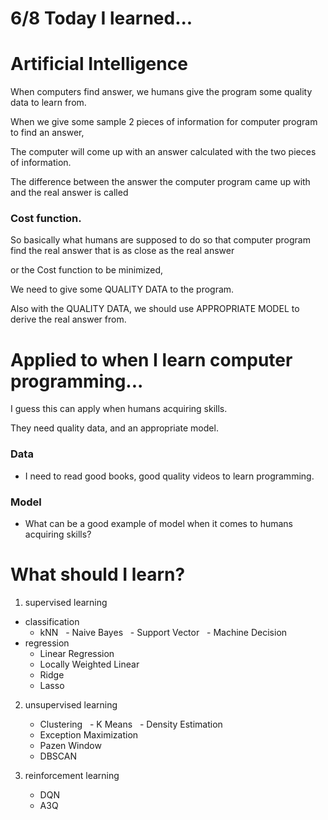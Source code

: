 # 6/8 Today I learned...

# Artificial Intelligence

When computers find answer, we humans give the program some quality data to learn from.

When we give some sample 2 pieces of information for computer program to find an answer,

The computer will come up with an answer calculated with the two pieces of information.

The difference between the answer the computer program came up with and the real answer is called 

### Cost function.

So basically what humans are supposed to do so that computer program find the real answer that is as close as the real answer

or the Cost function to be minimized,

We need to give some QUALITY DATA to the program.

Also with the QUALITY DATA, we should use APPROPRIATE MODEL to derive the real answer from.


# Applied to when I learn computer programming...

I guess this can apply when humans acquiring skills.

They need quality data, and an appropriate model.

### Data
- I need to read good books, good quality videos to learn programming. 

### Model 
- What can be a good example of model when it comes to humans acquiring skills?

# What should I learn?

1. supervised learning 
  - classification
    - kNN
    - Naive Bayes
    - Support Vector
    - Machine Decision
  - regression
    - Linear Regression
    - Locally Weighted Linear
    - Ridge
    - Lasso
    
2. unsupervised learning
    - Clustering
    - K Means
    - Density Estimation
    - Exception Maximization
    - Pazen Window
    - DBSCAN

3. reinforcement learning
    - DQN
    - A3Q
